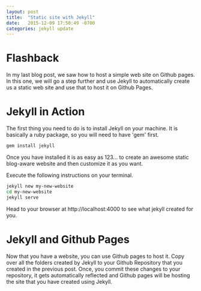 ```yaml
---
layout: post
title:  "Static site with Jekyll"
date:   2015-12-09 17:50:49 -0700
categories: jekyll update
---
```


# **Flashback**
In my last blog post, we saw how to host a simple web site on Github pages. In this one, we will go a step further and use Jekyll to automatically create us a static web site and use that to host it on Github Pages. 

# **Jekyll in Action**
The first thing you need to do is to install Jekyll on your machine. It is basically a ruby package, so you will need to have 'gem' first. 

~~~bash
gem install jekyll
~~~

Once you have installed it is as easy as 123... to create an awesome static blog-aware website and then customize it as you want. 

Execute the following instructions on your terminal. 

~~~bash
jekyll new my-new-website
cd my-new-website
jekyll serve
~~~

Head to your browser at http://localhost:4000 to see what jekyll created for you. 

# **Jekyll and Github Pages**
Now that you have a website, you can use Github pages to host it. Copy over all the folders created by Jekyll to your Github Repository that you created in the previous post. Once, you commit these changes to your repository, it gets automatically reflected and Github pages will be hosting the site that you have created using Jekyll. 
